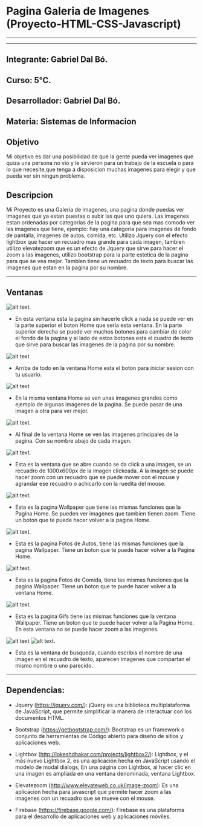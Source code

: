 # Pagina Galeria de Imagenes (Proyecto-HTML-CSS-Javascript)
-----
-----

## Integrante: Gabriel Dal Bó.

## Curso: 5°C.

## Desarrollador: Gabriel Dal Bó.

## Materia: Sistemas de Informacion

## Objetivo
 
  Mi objetivo es dar una posibilidad de que la gente pueda ver imagenes que quiza una persona no vio y le sirvieron para un trabajo de la escuela o para lo que necesite,que tenga a disposicion muchas imagenes para elegir y que pueda ver sin ningun problema.

## Descripcion

  Mi Proyecto es una Galeria de Imagenes, una pagina donde puedas ver imagenes que ya estan puestas o subir las que uno quiera. Las imagenes estan ordenadas por categorias de la pagina para que sea mas comodo ver las imagenes que tiene, ejemplo: hay una categoria para imagenes de fondo de pantalla, imagenes de autos, comida, etc. Utilizo Jquery con el efecto lightbox que hacer un recuadro mas grande para cada imagen, tambien utilizo elevatezoom que es un efecto de Jquery que sirve para hacer el zoom a las imagenes, utilizo bootstrap para la parte estetica de la pagina para que se vea mejor. Tambien tiene un recuadro de texto para buscar las imagenes que estan en la pagina por su nombre.

----

## Ventanas
![alt text](https://github.com/GabrielDalBoH/Pagina-Web-Galeria-de-Imagenes/blob/master/Src/Captura%20de%20pantalla%20de%202017-11-21%2015-00-01.png).

 * En esta ventana esta la pagina sin hacerle click a nada se puede ver en la parte superior el boton Home que seria esta ventana. En la parte superior derecha se puede ver muchos botones para cambiar de color el fondo de la pagina y al lado de estos botones esta el cuadro de texto que sirve para buscar las imagenes de la pagina por su nombre.
 
 
 ![alt text](https://github.com/GabrielDalBoH/Pagina-Web-Galeria-de-Imagenes/blob/master/Src/Captura%20de%20pantalla%20de%202017-11-28%2009-35-31.png)
 
 * Arriba de todo en la ventana Home esta el boton para iniciar sesion con tu usuario.

![alt text](https://github.com/GabrielDalBoH/Pagina-Web-Galeria-de-Imagenes/blob/master/Src/Captura%20de%20pantalla%20de%202017-11-21%2015-00-24.png)

  *  En la misma ventana Home se ven unas imagenes grandes como ejemplo de algunas imagenes de la pagina. Se puede pasar de una imagen a otra para ver mejor. 

![alt text](https://github.com/GabrielDalBoH/Pagina-Web-Galeria-de-Imagenes/blob/master/Src/Captura%20de%20pantalla%20de%202017-11-21%2015-00-47.png).

 * Al final de la ventana Home se ven las imagenes principales de la pagina. Con su nombre abajo de cada imagen.

![alt text](https://github.com/GabrielDalBoH/Pagina-Web-Galeria-de-Imagenes/blob/master/Src/Captura%20de%20pantalla%20de%202017-11-21%2015-01-16.png).

 * Esta es la ventana que se abre cuando se da click a una imagen, se un recuadro de 1000x600px de la imagen clickeada. A la imagen se puede hacer zoom con un recuadro que se puede mover con el mouse y agrandar ese recuadro o achicarlo con la ruedita del mouse. 

![alt text](https://github.com/GabrielDalBoH/Pagina-Web-Galeria-de-Imagenes/blob/master/Src/Captura%20de%20pantalla%20de%202017-11-21%2015-01-55.png).

 * Esta es la pagina Wallpaper que tiene las mismas funciones que la Pagina Home. Se pueden ver imagenes que tambien tienen zoom. Tiene un boton que te puede hacer volver a la pagina Home. 

![alt text](https://github.com/GabrielDalBoH/Pagina-Web-Galeria-de-Imagenes/blob/master/Src/Captura%20de%20pantalla%20de%202017-11-21%2015-02-09.png).

 * Esta es la pagina Fotos de Autos, tiene las mismas funciones que la pagina Wallpaper. Tiene un boton que te puede hacer volver a la Pagina Home.

![alt text](https://github.com/GabrielDalBoH/Pagina-Web-Galeria-de-Imagenes/blob/master/Src/Captura%20de%20pantalla%20de%202017-11-21%2015-02-29.png).

 * Esta es la pagina Fotos de Comida, tiene las mismas funciones que la pagina Wallpaper. Tiene un boton que te puede hacer volver a la ventana Home.

![alt text](https://github.com/GabrielDalBoH/Pagina-Web-Galeria-de-Imagenes/blob/master/Src/Captura%20de%20pantalla%20de%202017-11-28%2008-10-58.png).

 * Esta es la pagina Gifs tiene las mismas funciones que la ventana Wallpaper. Tiene un boton que te puede hacer volver a la Pagina Home. En esta ventana no se puede hacer zoom a las imagenes. 

![alt text](https://github.com/GabrielDalBoH/Pagina-Web-Galeria-de-Imagenes/blob/master/Src/Captura%20de%20pantalla%20de%202017-11-21%2015-23-19.png)
![alt text](https://github.com/GabrielDalBoH/Pagina-Web-Galeria-de-Imagenes/blob/master/Src/Captura%20de%20pantalla%20de%202017-11-21%2015-03-27.png).

 * Esta es la ventana de busqueda, cuando escribis el nombre de una imagen en el recuadro de texto, aparecen imagenes que compartan el mismo nombre o uno parecido.

----

## Dependencias:

* Jquery (https://jquery.com/): jQuery es una biblioteca multiplataforma de JavaScript, que permite simplificar la manera de interactuar con los documentos HTML.

* Bootstrap (https://getbootstrap.com/): Bootstrap es un framework o conjunto de herramientas de Código abierto para diseño de sitios y aplicaciones web.

* Lightbox (http://lokeshdhakar.com/projects/lightbox2/): Lightbox, y el más nuevo Lightbox 2, es una aplicación hecha en JavaScript usando el modelo de modal dialogs, En una página con Lightbox, al hacer clic en una imagen es ampliada en una ventana denominada, ventana Lightbox.

* Elevatezoom (http://www.elevateweb.co.uk/image-zoom): Es una aplicacion hecha para javascript que permite hacer zoom a las imagenes con un recuadro que se mueve con el mouse.

* Firebase (https://firebase.google.com/): Firebase es una plataforma para el desarrollo de aplicaciones web y aplicaciones móviles.




